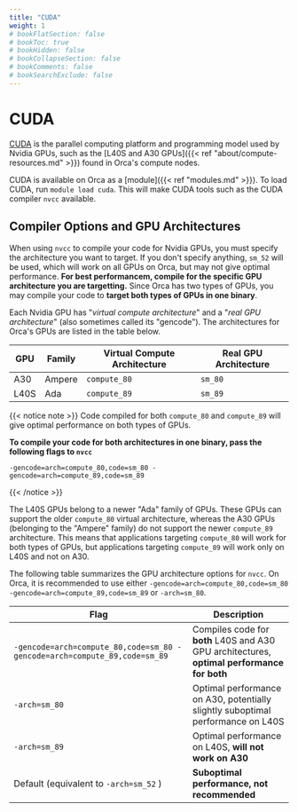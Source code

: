 ```yaml
---
title: "CUDA"
weight: 1
# bookFlatSection: false
# bookToc: true
# bookHidden: false
# bookCollapseSection: false
# bookComments: false
# bookSearchExclude: false
---
```


# CUDA

[CUDA](https://developer.nvidia.com/cuda-zone) is the parallel computing platform and programming model used by Nvidia GPUs, such as the [L40S and A30 GPUs]({{< ref "about/compute-resources.md" >}}) found in Orca's compute nodes.

CUDA is available on Orca as a [module]({{< ref "modules.md" >}}).
To load CUDA, run `module load cuda`.
This will make CUDA tools such as the CUDA compiler `nvcc` available.

## Compiler Options and GPU Architectures


When using `nvcc` to compile your code for Nvidia GPUs, you must specify the architecture you want to target.
If you don't specify anything, `sm_52` will be used, which will work on all GPUs on Orca, but may not give optimal performance.
**For best performancem, compile for the specific GPU architecture you are targetting.**
Since Orca has two types of GPUs, you may compile your code to **target both types of GPUs in one binary**.

Each Nvidia GPU has "_virtual compute architecture_" and a "_real GPU architecture_" (also sometimes called its "gencode").
The architectures for Orca's GPUs are listed in the table below.

| GPU   | Family | Virtual Compute Architecture | Real GPU Architecture |
|-------|--------|------------------------------|-----------------------|
| A30   | Ampere | `compute_80`                 | `sm_80`               |
| L40S  | Ada    | `compute_89`                 | `sm_89`               |

{{< notice note >}}
Code compiled for both `compute_80` and `compute_89` will give optimal performance on both types of GPUs.

**To compile your code for both architectures in one binary, pass the following flags to `nvcc`**

```
-gencode=arch=compute_80,code=sm_80 -gencode=arch=compute_89,code=sm_89
```
{{< /notice >}}

The L40S GPUs belong to a newer "Ada" family of GPUs.
These GPUs can support the older `compute_80` virtual architecture, whereas the A30 GPUs (belonging to the "Ampere" family) do not support the newer `compute_89` architecture.
This means that applications targeting `compute_80` will work for both types of GPUs, but applications targeting `compute_89` will work only on L40S and not on A30.

The following table summarizes the GPU architecture options for `nvcc`.
On Orca, it is recommended to use either `-gencode=arch=compute_80,code=sm_80 -gencode=arch=compute_89,code=sm_89` or `-arch=sm_80`.

| Flag   | Description |
|-----------------------------------------------|-----------------------|
| `-gencode=arch=compute_80,code=sm_80 -gencode=arch=compute_89,code=sm_89` | Compiles code for **both** L40S and A30 GPU architectures, **optimal performance for both** |
| `-arch=sm_80` | Optimal performance on A30, potentially slightly suboptimal performance on L40S |
| `-arch=sm_89` | Optimal performance on L40S, **will not work on A30** |
| Default (equivalent to `-arch=sm_52` ) | **Suboptimal performance, not recommended** |
